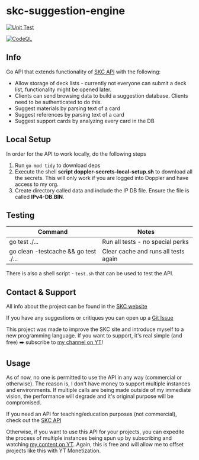 # skc-suggestion-engine

[![Unit Test](https://github.com/ygo-skc/skc-suggestion-engine/actions/workflows/unit-test.yaml/badge.svg)](https://github.com/ygo-skc/skc-suggestion-engine/actions/workflows/unit-test.yaml)

[![CodeQL](https://github.com/ygo-skc/skc-suggestion-engine/actions/workflows/codeql.yml/badge.svg)](https://github.com/ygo-skc/skc-suggestion-engine/actions/workflows/codeql.yml)

## Info

Go API that extends functionality of [SKC API](https://github.com/ygo-skc/skc-api) with the following:

* Allow storage of deck lists - currently not everyone can submit a deck list, functionality might be opened later.
* Clients can send browsing data to build a suggestion database. Clients need to be authenticated to do this.
* Suggest materials by parsing text of a card
* Suggest references by parsing text of a card
* Suggest support cards by analyzing every card in the DB

## Local Setup

In order for the API to work locally, do the following steps

1. Run `go mod tidy` to download deps
2. Execute the shell **script doppler-secrets-local-setup.sh** to download all the secrets. This will only work if you are logged into Doppler and have access to my org.
3. Create directory called data and include the IP DB file. Ensure the file is called **IPv4-DB.BIN**.

## Testing

| Command            | Notes        |
| ------------------ | ------------ |
| go test ./...      | Run all tests - no special perks |
| go clean -testcache && go test ./...      | Clear cache and runs all tests again |

There is also a shell script - `test.sh` that can be used to test the API.

## Contact & Support

All info about the project can be found in the [SKC website](https://thesupremekingscastle.com/about)

If you have any suggestions or critiques you can open up a [Git Issue](https://github.com/ygo-skc/skc-suggestion-engine/issues)

This project was made to improve the SKC site and introduce myself to a new programming language. If you want to support, it's real simple (and free) ➡️ subscribe to [my channel on YT](https://www.youtube.com/c/SupremeKing25)!

## Usage

As of now, no one is permitted to use the API in any way (commercial or otherwise). The reason is, I don't have money to support multiple instances and environments. If multiple calls are being made outside of my immediate vision, the performance will degrade and it's original purpose will be compromised.

If you need an API for teaching/education purposes (not commercial), check out the [SKC API](https://github.com/ygo-skc/skc-api#others)

Otherwise, if you want to use this API for your projects, you can expedite the process of multiple instances being spun up by subscribing and watching [my content on YT](https://www.youtube.com/c/SupremeKing25). Again, this is free and will allow me to offset projects like this with YT Monetization.